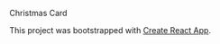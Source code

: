 Christmas Card

This project was bootstrapped with [Create React App](https://github.com/facebookincubator/create-react-app).